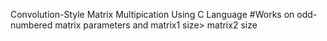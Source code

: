 Convolution-Style Matrix Multipication Using C Language 
#Works on odd-numbered matrix parameters and matrix1 size> matrix2 size
